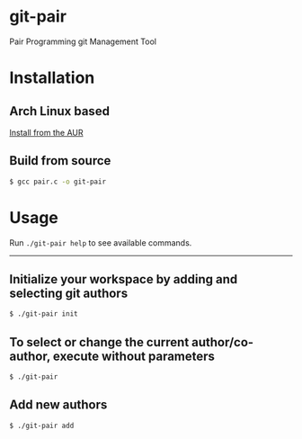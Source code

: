 # git-pair
Pair Programming git Management Tool

# Installation

## Arch Linux based

[Install from the AUR](https://aur.archlinux.org/packages/git-pair/)

## Build from source

```sh
$ gcc pair.c -o git-pair
```

# Usage

Run `./git-pair help` to see available commands.

<hr>

## Initialize your workspace by adding and selecting git authors

```sh
$ ./git-pair init
``` 

## To select or change the current author/co-author, execute without parameters

```sh
$ ./git-pair
```

## Add new authors

```sh
$ ./git-pair add
```

